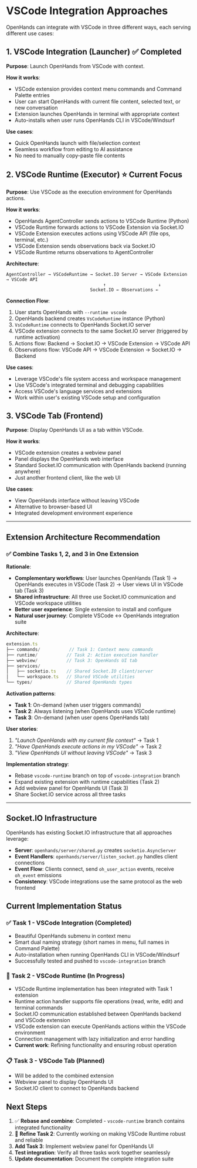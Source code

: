 # VSCode Integration Approaches

OpenHands can integrate with VSCode in three different ways, each serving different use cases:

## 1. VSCode Integration (Launcher) ✅ **Completed**
**Purpose**: Launch OpenHands from VSCode with context.

**How it works**:
- VSCode extension provides context menu commands and Command Palette entries
- User can start OpenHands with current file content, selected text, or new conversation
- Extension launches OpenHands in terminal with appropriate context
- Auto-installs when user runs OpenHands CLI in VSCode/Windsurf

**Use cases**:
- Quick OpenHands launch with file/selection context
- Seamless workflow from editing to AI assistance
- No need to manually copy-paste file contents

## 2. VSCode Runtime (Executor) ⭐ **Current Focus**
**Purpose**: Use VSCode as the execution environment for OpenHands actions.

**How it works**:
- OpenHands AgentController sends actions to VSCode Runtime (Python)
- VSCode Runtime forwards actions to VSCode Extension via Socket.IO
- VSCode Extension executes actions using VSCode API (file ops, terminal, etc.)
- VSCode Extension sends observations back via Socket.IO
- VSCode Runtime returns observations to AgentController

**Architecture**:
```
AgentController → VSCodeRuntime → Socket.IO Server → VSCode Extension → VSCode API
                                     ↑                    ↓
                                Socket.IO ← Observations ←
```

**Connection Flow**:
1. User starts OpenHands with `--runtime vscode`
2. OpenHands backend creates `VsCodeRuntime` instance (Python)
3. `VsCodeRuntime` connects to OpenHands Socket.IO server
4. VSCode extension connects to the same Socket.IO server (triggered by runtime activation)
5. Actions flow: Backend → Socket.IO → VSCode Extension → VSCode API
6. Observations flow: VSCode API → VSCode Extension → Socket.IO → Backend

**Use cases**:
- Leverage VSCode's file system access and workspace management
- Use VSCode's integrated terminal and debugging capabilities
- Access VSCode's language services and extensions
- Work within user's existing VSCode setup and configuration

## 3. VSCode Tab (Frontend)
**Purpose**: Display OpenHands UI as a tab within VSCode.

**How it works**:
- VSCode extension creates a webview panel
- Panel displays the OpenHands web interface
- Standard Socket.IO communication with OpenHands backend (running anywhere)
- Just another frontend client, like the web UI

**Use cases**:
- View OpenHands interface without leaving VSCode
- Alternative to browser-based UI
- Integrated development environment experience

---

## Extension Architecture Recommendation

### ✅ **Combine Tasks 1, 2, and 3 in One Extension**

**Rationale**:
- **Complementary workflows**: User launches OpenHands (Task 1) → OpenHands executes in VSCode (Task 2) → User views UI in VSCode tab (Task 3)
- **Shared infrastructure**: All three use Socket.IO communication and VSCode workspace utilities
- **Better user experience**: Single extension to install and configure
- **Natural user journey**: Complete VSCode ↔ OpenHands integration suite

**Architecture**:
```typescript
extension.ts
├── commands/           // Task 1: Context menu commands
├── runtime/           // Task 2: Action execution handler
├── webview/           // Task 3: OpenHands UI tab
├── services/
│   ├── socketio.ts    // Shared Socket.IO client/server
│   └── workspace.ts   // Shared VSCode utilities
└── types/             // Shared OpenHands types
```

**Activation patterns**:
- **Task 1**: On-demand (when user triggers commands)
- **Task 2**: Always listening (when OpenHands uses VSCode runtime)
- **Task 3**: On-demand (when user opens OpenHands tab)

**User stories**:
1. *"Launch OpenHands with my current file context"* → Task 1
2. *"Have OpenHands execute actions in my VSCode"* → Task 2
3. *"View OpenHands UI without leaving VSCode"* → Task 3

**Implementation strategy**:
- Rebase `vscode-runtime` branch on top of `vscode-integration` branch
- Expand existing extension with runtime capabilities (Task 2)
- Add webview panel for OpenHands UI (Task 3)
- Share Socket.IO service across all three tasks

---

## Socket.IO Infrastructure

OpenHands has existing Socket.IO infrastructure that all approaches leverage:

- **Server**: `openhands/server/shared.py` creates `socketio.AsyncServer`
- **Event Handlers**: `openhands/server/listen_socket.py` handles client connections
- **Event Flow**: Clients connect, send `oh_user_action` events, receive `oh_event` emissions
- **Consistency**: VSCode integrations use the same protocol as the web frontend

## Current Implementation Status

### ✅ **Task 1 - VSCode Integration (Completed)**
- Beautiful OpenHands submenu in context menu
- Smart dual naming strategy (short names in menu, full names in Command Palette)
- Auto-installation when running OpenHands CLI in VSCode/Windsurf
- Successfully tested and pushed to `vscode-integration` branch

### 🔧 **Task 2 - VSCode Runtime (In Progress)**
- VSCode Runtime implementation has been integrated with Task 1 extension
- Runtime action handler supports file operations (read, write, edit) and terminal commands
- Socket.IO communication established between OpenHands backend and VSCode extension
- VSCode extension can execute OpenHands actions within the VSCode environment
- Connection management with lazy initialization and error handling
- **Current work**: Refining functionality and ensuring robust operation

### 📋 **Task 3 - VSCode Tab (Planned)**
- Will be added to the combined extension
- Webview panel to display OpenHands UI
- Socket.IO client to connect to OpenHands backend

## Next Steps

1. ✅ **Rebase and combine**: Completed - `vscode-runtime` branch contains integrated functionality
2. 🔧 **Refine Task 2**: Currently working on making VSCode Runtime robust and reliable
3. **Add Task 3**: Implement webview panel for OpenHands UI
4. **Test integration**: Verify all three tasks work together seamlessly
5. **Update documentation**: Document the complete integration suite
